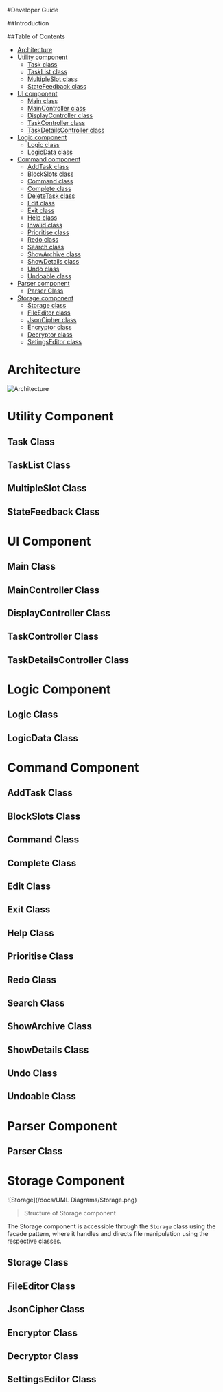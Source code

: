 #Developer Guide

##Introduction

##Table of Contents
* [Architecture](#architecture)
* [Utility component](#utility-component)
	* [Task class](#task-class)
	* [TaskList class](#tasklist-class)
	* [MultipleSlot class](#multipleslot-class)
	* [StateFeedback class](#statefeedback-class)
* [UI component](#ui-component)
	* [Main class](#main-class)
	* [MainController class](#maincontroller-class)
	* [DisplayController class](#displaycontroller-class)
	* [TaskController class](#taskcontroller-class)
	* [TaskDetailsController class](#taskdetailscontroller-class)
* [Logic component](#logic-component)
	* [Logic class](#logic-class)
	* [LogicData class](#logicdata-class)
* [Command component](#command-component)
	* [AddTask class](#addtask-class)
	* [BlockSlots class](#blockslots-class)
	* [Command class](#command-class)
	* [Complete class](#complete-class)
	* [DeleteTask class](#deletetask-class)
	* [Edit class](#edit-class)
	* [Exit class](#exit-class)
	* [Help class](#help-class)
	* [Invalid class](#invalid-class)
	* [Prioritise class](#prioritise-class)
	* [Redo class](#redo-class)
	* [Search class](#search-class)
	* [ShowArchive class](#showarchive-class)
	* [ShowDetails class](#showdetails-class)
	* [Undo class](#undo-class)
	* [Undoable class](#undoable-class)
* [Parser component](#parser-component)
	* [Parser Class](#parser-class)
* [Storage component](#storage-component)
	* [Storage class](#storage-class)
	* [FileEditor class](#fileeditor-class)
	* [JsonCipher class](#jsoncipher-class)
	* [Encryptor class](#encryptor-class)
	* [Decryptor class](#decryptor-class)
	* [SetingsEditor class](#settingseditor-class)

# Architecture
![Architecture](https://cloud.githubusercontent.com/assets/17000137/13753825/9952069c-ea4f-11e5-8e69-a18c7dcdb6cd.png)
# Utility Component
## Task Class
## TaskList Class
## MultipleSlot Class
## StateFeedback Class
# UI Component
## Main Class
## MainController Class
## DisplayController Class
## TaskController Class
## TaskDetailsController Class
# Logic Component
## Logic Class
## LogicData Class
# Command Component
## AddTask Class
## BlockSlots Class
## Command Class
## Complete Class
## Edit Class
## Exit Class
## Help Class
## Prioritise Class
## Redo Class
## Search Class
## ShowArchive Class
## ShowDetails Class
## Undo Class
## Undoable Class
# Parser Component
## Parser Class
# Storage Component
![Storage](/docs/UML Diagrams/Storage.png)
> Structure of Storage component

The Storage component is accessible through the `Storage` class using the facade pattern, where it handles and directs file manipulation using the respective classes. 
## Storage Class
## FileEditor Class
## JsonCipher Class
## Encryptor Class
## Decryptor Class
## SettingsEditor Class
